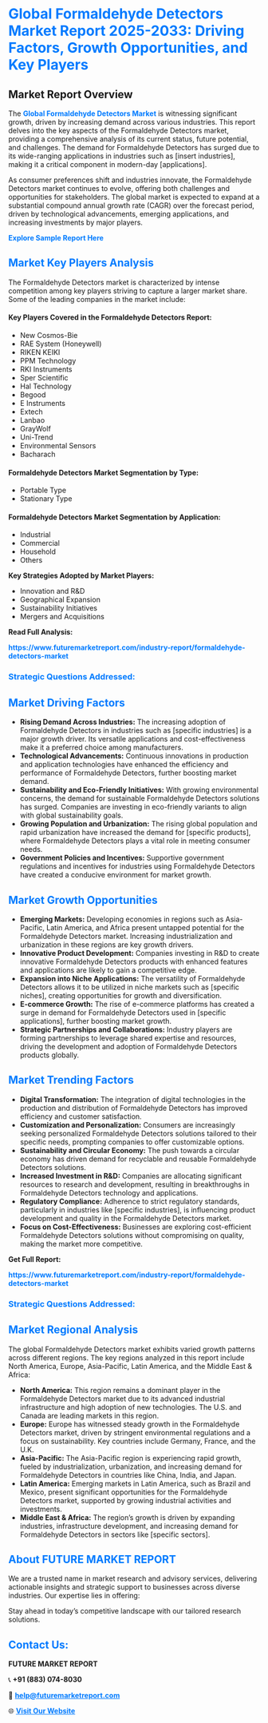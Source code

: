 <h1 style="color: #007BFF;">Global Formaldehyde Detectors Market Report 2025-2033: Driving Factors, Growth Opportunities, and Key Players</h1>

<section id="overview">
<h2>Market Report Overview</h2>
<p>The <a href="https://www.futuremarketreport.com/industry-report/formaldehyde-detectors-market" style="color: #007BFF; text-decoration: none;"><strong>Global Formaldehyde Detectors Market</strong></a> is witnessing significant growth, driven by increasing demand across various industries. This report delves into the key aspects of the Formaldehyde Detectors market, providing a comprehensive analysis of its current status, future potential, and challenges. The demand for Formaldehyde Detectors has surged due to its wide-ranging applications in industries such as [insert industries], making it a critical component in modern-day [applications].</p>
<p>As consumer preferences shift and industries innovate, the Formaldehyde Detectors market continues to evolve, offering both challenges and opportunities for stakeholders. The global market is expected to expand at a substantial compound annual growth rate (CAGR) over the forecast period, driven by technological advancements, emerging applications, and increasing investments by major players.</p>
</section>

<section id="overview">
<p><a href="https://www.futuremarketreport.com/request-sample/reportId=83603" style="color: #007BFF; text-decoration: none;"><strong>Explore Sample Report Here</strong></a></p>
</section>

<section id="key-players">
<h2 style="color: #007BFF;">Market Key Players Analysis</h2>
<p>The Formaldehyde Detectors market is characterized by intense competition among key players striving to capture a larger market share. Some of the leading companies in the market include:</p>
<h4>Key Players Covered in the Formaldehyde Detectors Report:</h4>
<ul><li>New Cosmos-Bie</li><li>RAE System (Honeywell)</li><li>RIKEN KEIKI</li><li>PPM Technology</li><li>RKI Instruments</li><li>Sper Scientific</li><li>Hal Technology</li><li>Begood</li><li>E Instruments</li><li>Extech</li><li>Lanbao</li><li>GrayWolf</li><li>Uni-Trend</li><li>Environmental Sensors</li><li>Bacharach</li></ul>
<h4>Formaldehyde Detectors Market Segmentation by Type:</h4>
<ul><li>Portable Type</li><li>Stationary Type</li></ul>

<h4>Formaldehyde Detectors Market Segmentation by Application:</h4>
<ul><li>Industrial</li><li>Commercial</li><li>Household</li><li>Others</li></ul>
<p><strong>Key Strategies Adopted by Market Players:</strong></p>
<ul>
<li>Innovation and R&D</li>
<li>Geographical Expansion</li>
<li>Sustainability Initiatives</li>
<li>Mergers and Acquisitions</li>
</ul>
</section>

<section>
<p><strong>Read Full Analysis: </strong></p><a href="https://www.futuremarketreport.com/industry-report/formaldehyde-detectors-market" style="color: #007BFF; text-decoration: none;"><strong>https://www.futuremarketreport.com/industry-report/formaldehyde-detectors-market</strong></a>
<h3 style="color: #007BFF;">Strategic Questions Addressed:</h3>
</section>

<section id="driving-factors">
<h2 style="color: #007BFF;">Market Driving Factors</h2>
<ul>
<li><strong>Rising Demand Across Industries:</strong> The increasing adoption of Formaldehyde Detectors in industries such as [specific industries] is a major growth driver. Its versatile applications and cost-effectiveness make it a preferred choice among manufacturers.</li>
<li><strong>Technological Advancements:</strong> Continuous innovations in production and application technologies have enhanced the efficiency and performance of Formaldehyde Detectors, further boosting market demand.</li>
<li><strong>Sustainability and Eco-Friendly Initiatives:</strong> With growing environmental concerns, the demand for sustainable Formaldehyde Detectors solutions has surged. Companies are investing in eco-friendly variants to align with global sustainability goals.</li>
<li><strong>Growing Population and Urbanization:</strong> The rising global population and rapid urbanization have increased the demand for [specific products], where Formaldehyde Detectors plays a vital role in meeting consumer needs.</li>
<li><strong>Government Policies and Incentives:</strong> Supportive government regulations and incentives for industries using Formaldehyde Detectors have created a conducive environment for market growth.</li>
</ul>
</section>

<section id="growth-opportunities">
<h2 style="color: #007BFF;">Market Growth Opportunities</h2>
<ul>
<li><strong>Emerging Markets:</strong> Developing economies in regions such as Asia-Pacific, Latin America, and Africa present untapped potential for the Formaldehyde Detectors market. Increasing industrialization and urbanization in these regions are key growth drivers.</li>
<li><strong>Innovative Product Development:</strong> Companies investing in R&D to create innovative Formaldehyde Detectors products with enhanced features and applications are likely to gain a competitive edge.</li>
<li><strong>Expansion into Niche Applications:</strong> The versatility of Formaldehyde Detectors allows it to be utilized in niche markets such as [specific niches], creating opportunities for growth and diversification.</li>
<li><strong>E-commerce Growth:</strong> The rise of e-commerce platforms has created a surge in demand for Formaldehyde Detectors used in [specific applications], further boosting market growth.</li>
<li><strong>Strategic Partnerships and Collaborations:</strong> Industry players are forming partnerships to leverage shared expertise and resources, driving the development and adoption of Formaldehyde Detectors products globally.</li>
</ul>
</section>

<section id="trending-factors">
<h2 style="color: #007BFF;">Market Trending Factors</h2>
<ul>
<li><strong>Digital Transformation:</strong> The integration of digital technologies in the production and distribution of Formaldehyde Detectors has improved efficiency and customer satisfaction.</li>
<li><strong>Customization and Personalization:</strong> Consumers are increasingly seeking personalized Formaldehyde Detectors solutions tailored to their specific needs, prompting companies to offer customizable options.</li>
<li><strong>Sustainability and Circular Economy:</strong> The push towards a circular economy has driven demand for recyclable and reusable Formaldehyde Detectors solutions.</li>
<li><strong>Increased Investment in R&D:</strong> Companies are allocating significant resources to research and development, resulting in breakthroughs in Formaldehyde Detectors technology and applications.</li>
<li><strong>Regulatory Compliance:</strong> Adherence to strict regulatory standards, particularly in industries like [specific industries], is influencing product development and quality in the Formaldehyde Detectors market.</li>
<li><strong>Focus on Cost-Effectiveness:</strong> Businesses are exploring cost-efficient Formaldehyde Detectors solutions without compromising on quality, making the market more competitive.</li>
</ul>
</section>

<section>
<p><strong>Get Full Report: </strong></p><a href="https://www.futuremarketreport.com/industry-report/formaldehyde-detectors-market" style="color: #007BFF; text-decoration: none;"><strong>https://www.futuremarketreport.com/industry-report/formaldehyde-detectors-market</strong></a>
<h3 style="color: #007BFF;">Strategic Questions Addressed:</h3>
</section>


<section id="regional-analysis">
<h2 style="color: #007BFF;">Market Regional Analysis</h2>
<p>The global Formaldehyde Detectors market exhibits varied growth patterns across different regions. The key regions analyzed in this report include North America, Europe, Asia-Pacific, Latin America, and the Middle East & Africa:</p>
<ul>
<li><strong>North America:</strong> This region remains a dominant player in the Formaldehyde Detectors market due to its advanced industrial infrastructure and high adoption of new technologies. The U.S. and Canada are leading markets in this region.</li>
<li><strong>Europe:</strong> Europe has witnessed steady growth in the Formaldehyde Detectors market, driven by stringent environmental regulations and a focus on sustainability. Key countries include Germany, France, and the U.K.</li>
<li><strong>Asia-Pacific:</strong> The Asia-Pacific region is experiencing rapid growth, fueled by industrialization, urbanization, and increasing demand for Formaldehyde Detectors in countries like China, India, and Japan.</li>
<li><strong>Latin America:</strong> Emerging markets in Latin America, such as Brazil and Mexico, present significant opportunities for the Formaldehyde Detectors market, supported by growing industrial activities and investments.</li>
<li><strong>Middle East & Africa:</strong> The region’s growth is driven by expanding industries, infrastructure development, and increasing demand for Formaldehyde Detectors in sectors like [specific sectors].</li>
</ul>
</section>

<footer>
<h2 style="color: #007BFF;">About FUTURE MARKET REPORT</h2>
<p>We are a trusted name in market research and advisory services, delivering actionable insights and strategic support to businesses across diverse industries. Our expertise lies in offering:</p>

<p>Stay ahead in today’s competitive landscape with our tailored research solutions.</p>

<h2 style="color: #007BFF;">Contact Us:</h2>
<p><strong>FUTURE MARKET REPORT</strong></p>
<p>📞 <strong>+91 (883) 074-8030</strong></p>
<p>📧 <strong><a href="mailto:help@futuremarketreport.com" style="color: #007BFF;">help@futuremarketreport.com</a></strong></p>
<p>🌐 <strong><a href="https://www.futuremarketreport.com/" style="color: #007BFF;">Visit Our Website</a></strong></p>
</footer>